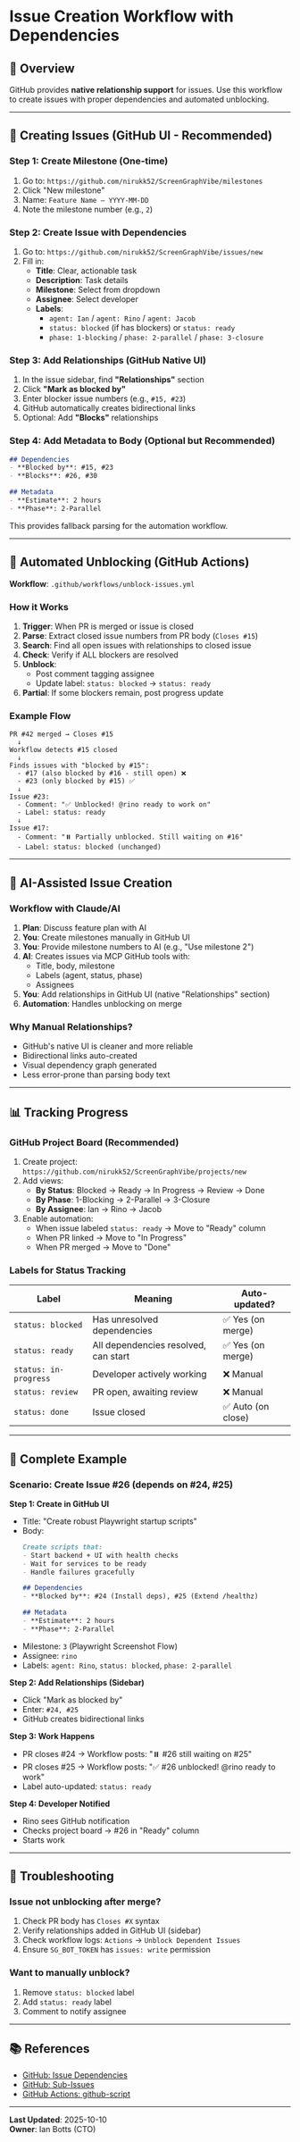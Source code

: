 # Issue Creation Workflow with Dependencies

## 🎯 Overview

GitHub provides **native relationship support** for issues. Use this workflow to create issues with proper dependencies and automated unblocking.

---

## 📝 Creating Issues (GitHub UI - Recommended)

### Step 1: Create Milestone (One-time)
1. Go to: `https://github.com/nirukk52/ScreenGraphVibe/milestones`
2. Click "New milestone"
3. Name: `Feature Name — YYYY-MM-DD`
4. Note the milestone number (e.g., `2`)

### Step 2: Create Issue with Dependencies
1. Go to: `https://github.com/nirukk52/ScreenGraphVibe/issues/new`
2. Fill in:
   - **Title**: Clear, actionable task
   - **Description**: Task details
   - **Milestone**: Select from dropdown
   - **Assignee**: Select developer
   - **Labels**: 
     - `agent: Ian` / `agent: Rino` / `agent: Jacob`
     - `status: blocked` (if has blockers) or `status: ready`
     - `phase: 1-blocking` / `phase: 2-parallel` / `phase: 3-closure`

### Step 3: Add Relationships (GitHub Native UI)
1. In the issue sidebar, find **"Relationships"** section
2. Click **"Mark as blocked by"**
3. Enter blocker issue numbers (e.g., `#15, #23`)
4. GitHub automatically creates bidirectional links
5. Optional: Add **"Blocks"** relationships

### Step 4: Add Metadata to Body (Optional but Recommended)
```markdown
## Dependencies
- **Blocked by**: #15, #23
- **Blocks**: #26, #30

## Metadata
- **Estimate**: 2 hours
- **Phase**: 2-Parallel
```

This provides fallback parsing for the automation workflow.

---

## 🤖 Automated Unblocking (GitHub Actions)

**Workflow**: `.github/workflows/unblock-issues.yml`

### How it Works
1. **Trigger**: When PR is merged or issue is closed
2. **Parse**: Extract closed issue numbers from PR body (`Closes #15`)
3. **Search**: Find all open issues with relationships to closed issue
4. **Check**: Verify if ALL blockers are resolved
5. **Unblock**: 
   - Post comment tagging assignee
   - Update label: `status: blocked` → `status: ready`
6. **Partial**: If some blockers remain, post progress update

### Example Flow
```
PR #42 merged → Closes #15
  ↓
Workflow detects #15 closed
  ↓
Finds issues with "blocked by #15":
  - #17 (also blocked by #16 - still open) ❌
  - #23 (only blocked by #15) ✅
  ↓
Issue #23:
  - Comment: "✅ Unblocked! @rino ready to work on"
  - Label: status: ready
  ↓
Issue #17:
  - Comment: "⏸️ Partially unblocked. Still waiting on #16"
  - Label: status: blocked (unchanged)
```

---

## 👥 AI-Assisted Issue Creation

### Workflow with Claude/AI
1. **Plan**: Discuss feature plan with AI
2. **You**: Create milestones manually in GitHub UI
3. **You**: Provide milestone numbers to AI (e.g., "Use milestone 2")
4. **AI**: Creates issues via MCP GitHub tools with:
   - Title, body, milestone
   - Labels (agent, status, phase)
   - Assignees
5. **You**: Add relationships in GitHub UI (native "Relationships" section)
6. **Automation**: Handles unblocking on merge

### Why Manual Relationships?
- GitHub's native UI is cleaner and more reliable
- Bidirectional links auto-created
- Visual dependency graph generated
- Less error-prone than parsing body text

---

## 📊 Tracking Progress

### GitHub Project Board (Recommended)
1. Create project: `https://github.com/nirukk52/ScreenGraphVibe/projects/new`
2. Add views:
   - **By Status**: Blocked → Ready → In Progress → Review → Done
   - **By Phase**: 1-Blocking → 2-Parallel → 3-Closure
   - **By Assignee**: Ian → Rino → Jacob
3. Enable automation:
   - When issue labeled `status: ready` → Move to "Ready" column
   - When PR linked → Move to "In Progress"
   - When PR merged → Move to "Done"

### Labels for Status Tracking
| Label | Meaning | Auto-updated? |
|-------|---------|---------------|
| `status: blocked` | Has unresolved dependencies | ✅ Yes (on merge) |
| `status: ready` | All dependencies resolved, can start | ✅ Yes (on merge) |
| `status: in-progress` | Developer actively working | ❌ Manual |
| `status: review` | PR open, awaiting review | ❌ Manual |
| `status: done` | Issue closed | ✅ Auto (on close) |

---

## 🚀 Complete Example

### Scenario: Create Issue #26 (depends on #24, #25)

**Step 1: Create in GitHub UI**
- Title: "Create robust Playwright startup scripts"
- Body:
  ```markdown
  Create scripts that:
  - Start backend + UI with health checks
  - Wait for services to be ready
  - Handle failures gracefully
  
  ## Dependencies
  - **Blocked by**: #24 (Install deps), #25 (Extend /healthz)
  
  ## Metadata
  - **Estimate**: 2 hours
  - **Phase**: 2-Parallel
  ```
- Milestone: `3` (Playwright Screenshot Flow)
- Assignee: `rino`
- Labels: `agent: Rino`, `status: blocked`, `phase: 2-parallel`

**Step 2: Add Relationships (Sidebar)**
- Click "Mark as blocked by"
- Enter: `#24, #25`
- GitHub creates bidirectional links

**Step 3: Work Happens**
- PR closes #24 → Workflow posts: "⏸️ #26 still waiting on #25"
- PR closes #25 → Workflow posts: "✅ #26 unblocked! @rino ready to work"
- Label auto-updated: `status: ready`

**Step 4: Developer Notified**
- Rino sees GitHub notification
- Checks project board → #26 in "Ready" column
- Starts work

---

## 🔧 Troubleshooting

### Issue not unblocking after merge?
1. Check PR body has `Closes #X` syntax
2. Verify relationships added in GitHub UI (sidebar)
3. Check workflow logs: `Actions` → `Unblock Dependent Issues`
4. Ensure `SG_BOT_TOKEN` has `issues: write` permission

### Want to manually unblock?
1. Remove `status: blocked` label
2. Add `status: ready` label
3. Comment to notify assignee

---

## 📚 References

- [GitHub: Issue Dependencies](https://docs.github.com/en/issues/tracking-your-work-with-issues/using-issues/creating-issue-dependencies)
- [GitHub: Sub-Issues](https://docs.github.com/en/issues/tracking-your-work-with-issues/using-issues/browsing-sub-issues)
- [GitHub Actions: github-script](https://github.com/actions/github-script)

---

**Last Updated**: 2025-10-10  
**Owner**: Ian Botts (CTO)

